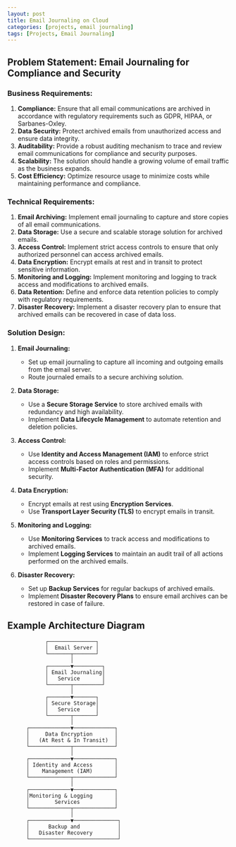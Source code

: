 ```yaml
---
layout: post
title: Email Journaling on Cloud
categories: [projects, email journaling]
tags: [Projects, Email Journaling]
---
```


## Problem Statement: Email Journaling for Compliance and Security

### Business Requirements:
1. **Compliance:** Ensure that all email communications are archived in accordance with regulatory requirements such as GDPR, HIPAA, or Sarbanes-Oxley.
2. **Data Security:** Protect archived emails from unauthorized access and ensure data integrity.
3. **Auditability:** Provide a robust auditing mechanism to trace and review email communications for compliance and security purposes.
4. **Scalability:** The solution should handle a growing volume of email traffic as the business expands.
5. **Cost Efficiency:** Optimize resource usage to minimize costs while maintaining performance and compliance.

### Technical Requirements:
1. **Email Archiving:** Implement email journaling to capture and store copies of all email communications.
2. **Data Storage:** Use a secure and scalable storage solution for archived emails.
3. **Access Control:** Implement strict access controls to ensure that only authorized personnel can access archived emails.
4. **Data Encryption:** Encrypt emails at rest and in transit to protect sensitive information.
5. **Monitoring and Logging:** Implement monitoring and logging to track access and modifications to archived emails.
6. **Data Retention:** Define and enforce data retention policies to comply with regulatory requirements.
7. **Disaster Recovery:** Implement a disaster recovery plan to ensure that archived emails can be recovered in case of data loss.

### Solution Design:

1. **Email Journaling:**
   - Set up email journaling to capture all incoming and outgoing emails from the email server.
   - Route journaled emails to a secure archiving solution.

2. **Data Storage:**
   - Use a **Secure Storage Service** to store archived emails with redundancy and high availability.
   - Implement **Data Lifecycle Management** to automate retention and deletion policies.

3. **Access Control:**
   - Use **Identity and Access Management (IAM)** to enforce strict access controls based on roles and permissions.
   - Implement **Multi-Factor Authentication (MFA)** for additional security.

4. **Data Encryption:**
   - Encrypt emails at rest using **Encryption Services**.
   - Use **Transport Layer Security (TLS)** to encrypt emails in transit.

5. **Monitoring and Logging:**
   - Use **Monitoring Services** to track access and modifications to archived emails.
   - Implement **Logging Services** to maintain an audit trail of all actions performed on the archived emails.

6. **Disaster Recovery:**
   - Set up **Backup Services** for regular backups of archived emails.
   - Implement **Disaster Recovery Plans** to ensure email archives can be restored in case of failure.

## Example Architecture Diagram

```plaintext
            ┌───────────────┐
            │  Email Server │
            └───────┬───────┘
                    │
            ┌───────▼─────────┐
            │ Email Journaling│
            │   Service       │
            └───────┬─────────┘
                    │
            ┌───────▼───────┐
            │ Secure Storage│
            │   Service     │
            └───────┬───────┘
                    │
      ┌─────────────▼─────────────┐
      │     Data Encryption       │
      │   (At Rest & In Transit)  │
      └─────────────┬─────────────┘
                    │
      ┌─────────────▼─────────────┐
      │ Identity and Access       │
      │    Management (IAM)       │
      └─────────────┬─────────────┘
                    │
      ┌─────────────▼─────────────┐
      │Monitoring & Logging       │
      │        Services           │
      └─────────────┬─────────────┘
                    │
      ┌─────────────▼──────────────┐
      │      Backup and            │
      │   Disaster Recovery        │
      └────────────────────────────┘
```